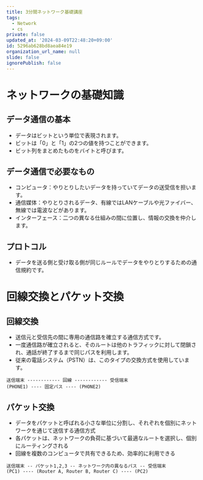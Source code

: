 ```yaml
---
title: 3分間ネットワーク基礎講座
tags:
  - Network
  - cs
private: false
updated_at: '2024-03-09T22:48:20+09:00'
id: 5296ab628bd8aea84e19
organization_url_name: null
slide: false
ignorePublish: false
---
```


# ネットワークの基礎知識

## データ通信の基本

- データはビットという単位で表現されます。
- ビットは「0」と「1」の2つの値を持つことができます。
- ビット列をまとめたものをバイトと呼びます。

## データ通信で必要なもの

- コンピュータ：やりとりしたいデータを持っていてデータの送受信を担います。
- 通信媒体：やりとりされるデータ、有線ではLANケーブルや光ファイバー、無線では電波などがあります。
- インターフェース：二つの異なる仕組みの間に位置し、情報の交換を仲介します。

## プロトコル

- データを送る側と受け取る側が同じルールでデータをやりとりするための通信規約です。

# 回線交換とパケット交換

## 回線交換

- 送信元と受信先の間に専用の通信路を確立する通信方式です。
- 一度通信路が確立されると、そのルートは他のトラフィックに対して閉鎖され、通話が終了するまで同じパスを利用します。
- 従来の電話システム（PSTN）は、このタイプの交換方式を使用しています。

```shell
送信端末 ------------ 回線 ------------ 受信端末
(PHONE1) ---- 固定パス ---- (PHONE2)
```

## パケット交換

- データをパケットと呼ばれる小さな単位に分割し、それぞれを個別にネットワークを通じて送信する通信方式
- 各パケットは、ネットワークの負荷に基づいて最適なルートを選択し、個別にルーティングされる
- 回線を複数のコンピュータで共有できるため、効率的に利用できる

```shell
送信端末 -- パケット1,2,3 -- ネットワーク内の異なるパス -- 受信端末
(PC1) ---- (Router A, Router B, Router C) ---- (PC2)
```
